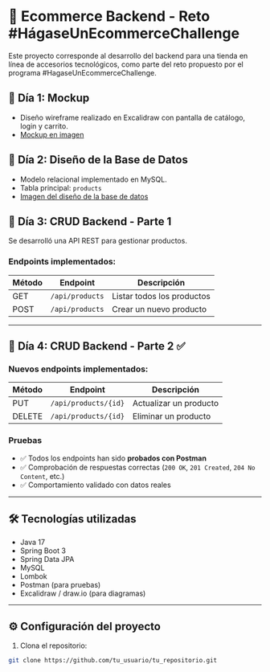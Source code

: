 # 🛒 Ecommerce Backend - Reto #HágaseUnEcommerceChallenge

Este proyecto corresponde al desarrollo del backend para una tienda en línea de accesorios tecnológicos, como parte del reto propuesto por el programa #HagaseUnEcommerceChallenge.

## 📌 Día 1: Mockup

- Diseño wireframe realizado en Excalidraw con pantalla de catálogo, login y carrito.
- [Mockup en imagen](https://github.com/Biershoot/Backend-Ecommerce-Trycach/blob/main/src/main/resources/mockup.png)

## 📌 Día 2: Diseño de la Base de Datos

- Modelo relacional implementado en MySQL.
- Tabla principal: `products`
- [Imagen del diseño de la base de datos](https://github.com/Biershoot/Backend-Ecommerce-Trycach/blob/main/src/main/resources/Base_de_Datos_Modelo_Entidad_Relacion.png)

## 📌 Día 3: CRUD Backend - Parte 1

Se desarrolló una API REST para gestionar productos.

### Endpoints implementados:

| Método | Endpoint             | Descripción                  |
|--------|----------------------|------------------------------|
| GET    | `/api/products`      | Listar todos los productos   |
| POST   | `/api/products`      | Crear un nuevo producto      |

---

## 📌 Día 4: CRUD Backend - Parte 2 ✅

### Nuevos endpoints implementados:

| Método  | Endpoint               | Descripción                    |
|---------|------------------------|--------------------------------|
| PUT     | `/api/products/{id}`   | Actualizar un producto         |
| DELETE  | `/api/products/{id}`   | Eliminar un producto           |

### Pruebas

- ✅ Todos los endpoints han sido **probados con Postman**
- ✅ Comprobación de respuestas correctas (`200 OK`, `201 Created`, `204 No Content`, etc.)
- ✅ Comportamiento validado con datos reales

---

## 🛠️ Tecnologías utilizadas

- Java 17
- Spring Boot 3
- Spring Data JPA
- MySQL
- Lombok
- Postman (para pruebas)
- Excalidraw / draw.io (para diagramas)

---

## ⚙️ Configuración del proyecto

1. Clona el repositorio:

```bash
git clone https://github.com/tu_usuario/tu_repositorio.git

